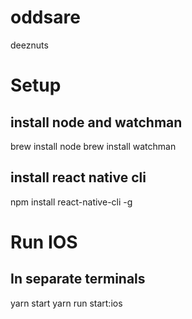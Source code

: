 # oddsare
deeznuts

# Setup
## install node and watchman
brew install node 
brew install watchman

## install react native cli
npm install react-native-cli -g

# Run IOS
## In separate terminals
yarn start
yarn run start:ios
